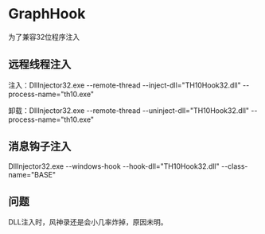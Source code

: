 # GraphHook

为了兼容32位程序注入

## 远程线程注入

注入：DllInjector32.exe --remote-thread --inject-dll="TH10Hook32.dll" --process-name="th10.exe"

卸载：DllInjector32.exe --remote-thread --uninject-dll="TH10Hook32.dll" --process-name="th10.exe"

## 消息钩子注入

DllInjector32.exe --windows-hook --hook-dll="TH10Hook32.dll" --class-name="BASE"

## 问题

DLL注入时，风神录还是会小几率炸掉，原因未明。
